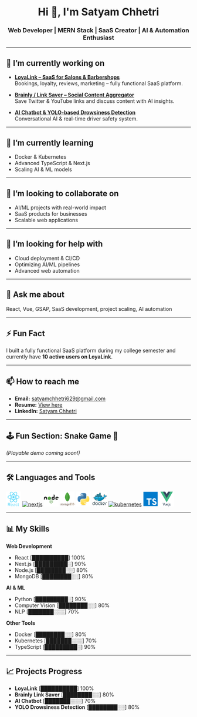 <h1 align="center">Hi 👋, I'm Satyam Chhetri</h1>
<h3 align="center">Web Developer | MERN Stack | SaaS Creator | AI & Automation Enthusiast</h3>

---

## 🔭 I’m currently working on
- **[LoyaLink – SaaS for Salons & Barbershops](https://github.com/Satyam296/Barbershop)**  
  Bookings, loyalty, reviews, marketing – fully functional SaaS platform.

- **[Brainly / Link Saver – Social Content Aggregator](https://github.com/Satyam296/Brainly-)**  
  Save Twitter & YouTube links and discuss content with AI insights.

- **[AI Chatbot & YOLO-based Drowsiness Detection](https://github.com/Satyam296/Yolo_Drowsiness_Detection-)**  
  Conversational AI & real-time driver safety system.

---

## 🌱 I’m currently learning
- Docker & Kubernetes  
- Advanced TypeScript & Next.js  
- Scaling AI & ML models  

---

## 👯 I’m looking to collaborate on
- AI/ML projects with real-world impact  
- SaaS products for businesses  
- Scalable web applications  

---

## 🤝 I’m looking for help with
- Cloud deployment & CI/CD  
- Optimizing AI/ML pipelines  
- Advanced web automation  

---

## 💬 Ask me about
React, Vue, GSAP, SaaS development, project scaling, AI automation  

---

## ⚡ Fun Fact
I built a fully functional SaaS platform during my college semester and currently have **10 active users on LoyaLink**.  

---

## 📫 How to reach me
- **Email:** satyamchhetri629@gmail.com  
- **Resume:** [View here](https://drive.google.com/file/d/1Rb_Grd9GkiYoTwOw1E74GIEIGp__gHiA/view?usp=sharing)  
- **LinkedIn:** [Satyam Chhetri](https://linkedin.com/in/satyam-chhetri-010447318/)

---

## 🕹 Fun Section: Snake Game 🐍
*(Playable demo coming soon!)*

---

## 🛠 Languages and Tools
<p align="left">
<a href="https://reactjs.org/" target="_blank"><img src="https://raw.githubusercontent.com/devicons/devicon/master/icons/react/react-original-wordmark.svg" alt="react" width="40" height="40"/></a>
<a href="https://nextjs.org/" target="_blank"><img src="https://cdn.worldvectorlogo.com/logos/nextjs-2.svg" alt="nextjs" width="40" height="40"/></a>
<a href="https://nodejs.org" target="_blank"><img src="https://raw.githubusercontent.com/devicons/devicon/master/icons/nodejs/nodejs-original-wordmark.svg" alt="nodejs" width="40" height="40"/></a>
<a href="https://www.mongodb.com/" target="_blank"><img src="https://raw.githubusercontent.com/devicons/devicon/master/icons/mongodb/mongodb-original-wordmark.svg" alt="mongodb" width="40" height="40"/></a>
<a href="https://www.python.org" target="_blank"><img src="https://raw.githubusercontent.com/devicons/devicon/master/icons/python/python-original.svg" alt="python" width="40" height="40"/></a>
<a href="https://www.docker.com/" target="_blank"><img src="https://raw.githubusercontent.com/devicons/devicon/master/icons/docker/docker-original-wordmark.svg" alt="docker" width="40" height="40"/></a>
<a href="https://kubernetes.io" target="_blank"><img src="https://www.vectorlogo.zone/logos/kubernetes/kubernetes-icon.svg" alt="kubernetes" width="40" height="40"/></a>
<a href="https://www.typescriptlang.org/" target="_blank"><img src="https://raw.githubusercontent.com/devicons/devicon/master/icons/typescript/typescript-original.svg" alt="typescript" width="40" height="40"/></a>
<a href="https://vuejs.org/" target="_blank"><img src="https://raw.githubusercontent.com/devicons/devicon/master/icons/vuejs/vuejs-original-wordmark.svg" alt="vuejs" width="40" height="40"/></a>
</p>

---

## 📊 My Skills
**Web Development**  
- React [██████████] 100%  
- Next.js [█████████░] 90%  
- Node.js [████████░░] 80%  
- MongoDB [████████░░] 80%  

**AI & ML**  
- Python [█████████░] 90%  
- Computer Vision [████████░░] 80%  
- NLP [███████░░░] 70%  

**Other Tools**  
- Docker [████████░░] 80%  
- Kubernetes [███████░░░] 70%  
- TypeScript [█████████░] 90%  

---

## 📈 Projects Progress
- **LoyaLink** [██████████] 100%  
- **Brainly Link Saver** [████████░░] 80%  
- **AI Chatbot** [███████░░░] 70%  
- **YOLO Drowsiness Detection** [████████░░] 80%  


